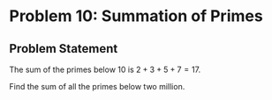 # Problem 10: Summation of Primes

## Problem Statement

The sum of the primes below $10$ is $2 + 3 + 5 + 7 = 17$.

Find the sum of all the primes below two million.